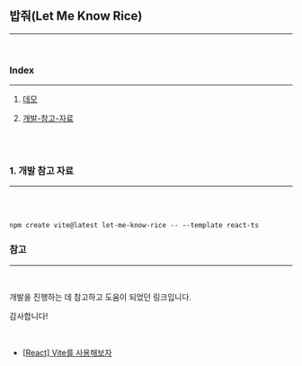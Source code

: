 ## 밥줘(Let Me Know Rice)

---

<br>

### Index

---

1. <a href="https://github.com/onlyhappiness/Let-Me-Know-Rice/tree/Demo">데모</a>

2. [개발-참고-자료](#1.-개발-참고-자료)

<br>
<br>

### 1. 개발 참고 자료

---

<br>
<br>


```
npm create vite@latest let-me-know-rice -- --template react-ts
```

### 참고

---

<br>

개발을 진행하는 데 참고하고 도움이 되었던 링크입니다.

감사합니다!

<br>

- [[React] Vite를 사용해보자](https://velog.io/@homile/react-vite)
